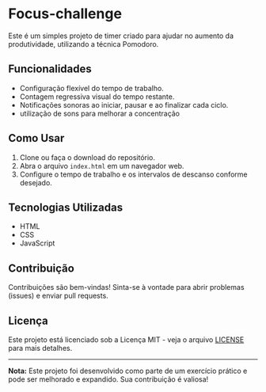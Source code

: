 # Focus-challenge

Este é um simples projeto de timer  criado para ajudar no aumento da produtividade, utilizando a técnica Pomodoro. 

## Funcionalidades

- Configuração flexível do tempo de trabalho.
- Contagem regressiva visual do tempo restante.
- Notificações sonoras ao iniciar, pausar e ao finalizar cada ciclo.
- utilização de sons para melhorar a concentração

## Como Usar

1. Clone ou faça o download do repositório.
2. Abra o arquivo `index.html` em um navegador web.
3. Configure o tempo de trabalho e os intervalos de descanso conforme desejado.


## Tecnologias Utilizadas

- HTML
- CSS
- JavaScript

## Contribuição

Contribuições são bem-vindas! Sinta-se à vontade para abrir problemas (issues) e enviar pull requests.

## Licença

Este projeto está licenciado sob a Licença MIT - veja o arquivo [LICENSE](LICENSE) para mais detalhes.

---

**Nota:** Este projeto foi desenvolvido como parte de um exercício prático e pode ser melhorado e expandido. Sua contribuição é valiosa!
